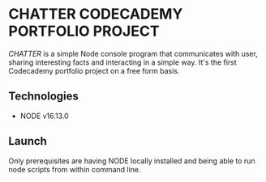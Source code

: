 # CHATTER CODECADEMY PORTFOLIO PROJECT

_CHATTER_ is a simple Node console program that communicates with user, sharing interesting facts and interacting in a simple way. It's the first Codecademy portfolio project on a free form basis.

## Technologies

- NODE v16.13.0

## Launch

Only prerequisites are having NODE locally installed and being able to run node scripts from within command line.
